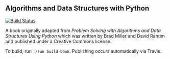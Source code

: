 Algorithms and Data Structures with Python
---

[![Build Status](https://travis-ci.org/Bradfield/algos.svg?branch=master)](https://travis-ci.org/Bradfield/algos)

A book originally adapted from _Problem Solving with Algorithms and Data Structures Using Python_ which was written by Brad Miller and David Ranum and published under a Creative Commons license.

To build, run `./run build-book`. Publishing occurs automatically via Travis.
